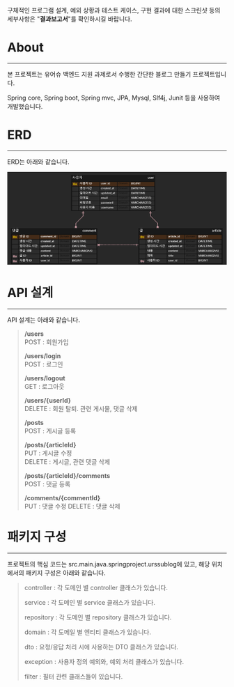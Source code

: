 구체적인 프로그램 설계, 예외 상황과 테스트 케이스, 구현 결과에 대한 스크린샷 등의 세부사항은 "**결과보고서**"를 확인하시길 바랍니다.

# About

---

본 프로젝트는 유어슈 백엔드 지원 과제로서 수행한 간단한 블로그 만들기 프로젝트입니다.

Spring core, Spring boot, Spring mvc, JPA, Mysql, Slf4j, Junit 등을 사용하여 개발했습니다.

# ERD

---

ERD는 아래와 같습니다.

![urssublog.png](urssublog.png)

# API 설계

---

API 설계는 아래와 같습니다.

> **/users**<br>
> POST : 회원가입
> 
> **/users/login**<br>
> POST : 로그인
> 
> **/users/logout**<br>
> GET : 로그아웃
> 
> **/users/{userId}**<br>
> DELETE : 회원 탈퇴. 관련 게시물, 댓글 삭제
> 
> **/posts**<br>
> POST : 게시글 등록
> 
> **/posts/{articleId}**<br>
> PUT : 게시글 수정<br>
> DELETE : 게시글, 관련 댓글 삭제
> 
> **/posts/{articleId}/comments**<br>
> POST : 댓글 등록
> 
> **/comments/{commentId}**<br>
> PUT : 댓글 수정 DELETE : 댓글 삭제

# 패키지 구성

---

프로젝트의 핵심 코드는 src.main.java.springproject.urssublog에 있고, 해당 위치에서의 패키지 구성은 아래와 같습니다.

> controller : 각 도메인 별 controller 클래스가 있습니다.
> 
> service : 각 도메인 별 service 클래스가 있습니다.
> 
> repository : 각 도메인 별 repository 클래스가 있습니다.
> 
> domain : 각 도메일 별 엔티티 클래스가 있습니다.
> 
> dto : 요청/응답 처리 시에 사용하는 DTO 클래스가 있습니다.
> 
> exception : 사용자 정의 예외와, 예외 처리 클래스가 있습니다.
> 
> filter : 필터 관련 클래스들이 있습니다.
